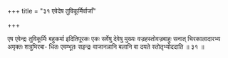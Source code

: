 +++
title = "३१ एवेदेष तुविकूर्मिर्वाजाँ"

+++

एष एवेन्द्रः तुविकूर्मिः बहुकर्मा इदितिपूरकः एकः सर्वेषु देवेषु मुख्यः वज्रहस्तोवज्रबाहुः सनात् चिरकालादारभ्य अमृक्तः शत्रुभिरबा- धितः एवम्भूतः सइन्द्रः वाजानन्नानि बलानि वा दयते स्तोतृभ्योददाति ॥ ३१ ॥